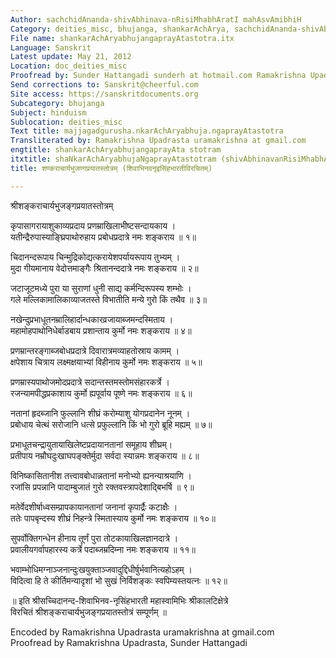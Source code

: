 ```yaml
---
Author: sachchidAnanda-shivAbhinava-nRisiMhabhAratI mahAsvAmibhiH
Category: deities_misc, bhujanga, shankarAchArya, sachchidAnanda-shivAbhinava-nRisiMhabhAratI
File name: shankarAchAryabhujangaprayAtastotra.itx
Language: Sanskrit
Latest update: May 21, 2012
Location: doc_deities_misc
Proofread by: Sunder Hattangadi sunderh at hotmail.com Ramakrishna Upadrasta
Send corrections to: Sanskrit@cheerful.com
Site access: https://sanskritdocuments.org
Subcategory: bhujanga
Subject: hinduism
Sublocation: deities_misc
Text title: majjagadgurusha.nkarAchAryabhuja.ngaprayAtastotra
Transliterated by: Ramakrishna Upadrasta uramakrishna at gmail.com
engtitle: shankarAchAryabhujangaprayAta stotram
itxtitle: shaNkarAchAryabhujaNgaprayAtastotram (shivAbhinavanRisiMhabhAratIvirachitam)
title: शण्कराचार्यभुजण्गप्रयातस्तोत्रम् (शिवाभिनवनृइसिंहभारतीविरचितम्)

---
```

  
 श्रीशङ्कराचार्यभुजङ्गप्रयातस्तोत्रम्   
  
कृपासागरायाशुकाव्यप्रदाय प्रणम्राखिलाभीष्टसन्दायकाय ।  
यतीन्द्रैरुपास्याङ्घ्रिपाथोरुहाय प्रबोधप्रदात्रे नमः शङ्कराय ॥ १॥  
  
चिदानन्दरूपाय चिन्मुद्रिकोद्यत्करायेशपर्यायरूपाय तुभ्यम् ।  
मुदा गीयमानाय वेदोत्तमाङ्गैः श्रितानन्ददात्रे नमः शङ्कराय ॥ २॥  
  
जटाजूटमध्ये पुरा या सुराणां धुनी साद्य कर्मन्दिरूपस्य शम्भोः ।  
गले मल्लिकामालिकाव्याजतस्ते विभातीति मन्ये गुरो किं तथैव ॥ ३॥  
  
नखेन्दुप्रभाधूतनम्रालिहार्दान्धकारव्रजायाब्जमन्दस्मिताय ।  
महामोहपाथोनिधेर्बाडबाय प्रशान्ताय कुर्मो नमः शङ्कराय ॥ ४॥  
  
प्रणम्रान्तरङ्गाब्जबोधप्रदात्रे दिवारात्रमव्याहतोस्राय कामम् ।  
क्षपेशाय चित्राय लक्ष्मक्षयाभ्यां विहीनाय कुर्मो नमः शङ्कराय ॥ ५॥  
  
प्रणम्रास्यपाथोजमोदप्रदात्रे सदान्तस्तमस्तोमसंहारकर्त्रे ।  
रजन्यामपीद्धप्रकाशाय कुर्मो ह्यपूर्वाय पूष्णे नमः शङ्कराय ॥ ६॥  
  
नतानां हृदब्जानि फुल्लानि शीघ्रं करोम्याशु योगप्रदानेन नूनम् ।  
प्रबोधाय चेत्थं सरोजानि धत्से प्रफुल्लानि किं भो गुरो ब्रूहि मह्यम् ॥ ७॥  
  
प्रभाधूतचन्द्रायुतायाखिलेष्टप्रदायानतानां समूहाय शीघ्रम्।  
प्रतीपाय नम्रौघदुःखाघपङ्क्तेर्मुदा सर्वदा स्यान्नमः शङ्कराय ॥ ८॥  
  
विनिष्कासितानीश तत्त्वावबोधान्नतानां मनोभ्यो ह्यनन्याश्रयाणि ।  
रजांसि प्रपन्नानि पादाम्बुजातं गुरो रक्तवस्त्रापदेशाद्बिभर्षि ॥ ९॥  
  
मतेर्वेदशीर्षाध्वसम्प्रापकायानतानां जनानां कृपार्द्रैः कटाक्षैः ।  
ततेः पापबृन्दस्य शीघ्रं निहन्त्रे स्मितास्याय कुर्मो नमः शङ्कराय ॥ १०॥  
  
सुपर्वोक्तिगन्धेन हीनाय तूर्णं पुरा तोटकायाखिलज्ञानदात्रे ।  
प्रवालीयगर्वापहारस्य कर्त्रे पदाब्जम्रदिम्ना नमः शङ्कराय ॥ ११॥  
  
भवाम्भोधिमग्नाञ्जनान्दुःखयुक्ताञ्जवादुद्दिधीर्षुर्भवानित्यहोऽहम् ।  
विदित्वा हि ते कीर्तिमन्यादृशां भो सुखं निर्विशङ्कः स्वपिम्यस्तयत्नः ॥ १२॥  
  
॥ इति श्रीसच्चिदानन्द-शिवाभिनव-नृसिंहभारती महास्वामिभिः श्रीकालटिक्षेत्रे  
विरचितं श्रीशङ्कराचार्यभुजङ्गप्रयातस्तोत्रं सम्पूर्णम् ॥   
  
Encoded by Ramakrishna Upadrasta uramakrishna at gmail.com   
Proofread by Ramakrishna Upadrasta, Sunder Hattangadi  
  
